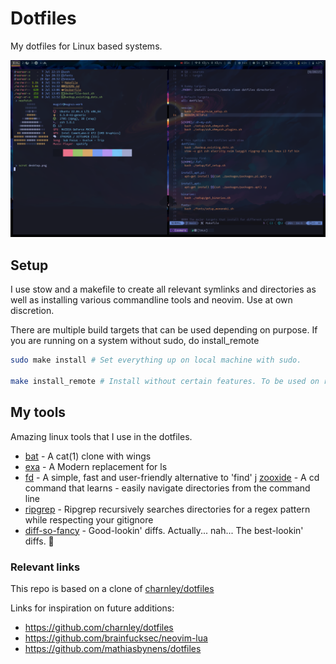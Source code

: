 # Dotfiles

My dotfiles for Linux based systems.

![desktop](https://raw.githubusercontent.com/Strandgaard96/dotfiles/main/desktop.png)

## Setup

I use stow and a makefile to create all relevant symlinks and directories as well as installing various commandline tools and neovim. Use at own discretion.

There are multiple build targets that can be used depending on purpose. If you are running on a system without sudo, do install_remote

```bash
sudo make install # Set everything up on local machine with sudo.

make install_remote # Install without certain features. To be used on remote to prevent compiler and version issues that can not be fixed without sudo.
```

## My tools

Amazing linux tools that I use in the dotfiles.

- [bat](https://github.com/sharkdp/bat) - A cat(1) clone with wings
- [exa](https://github.com/ogham/exa) - A Modern replacement for ls
- [fd](https://github.com/sharkdp/fd) - A simple, fast and
  user-friendly alternative to 'find'
  j [zooxide](<>) - A cd command that learns - easily navigate directories
  from the command line
- [ripgrep](https://github.com/BurntSushi/ripgrep) - Ripgrep
  recursively searches directories for a regex pattern while
  respecting your gitignore
- [diff-so-fancy](<>) - Good-lookin' diffs. Actually... nah... The
  best-lookin' diffs. 🎉

### Relevant links

This repo is based on a clone of
[charnley/dotfiles](https://github.com/charnley/dotfiles)

Links for inspiration on future additions:

- <https://github.com/charnley/dotfiles>
- <https://github.com/brainfucksec/neovim-lua>
- <https://github.com/mathiasbynens/dotfiles>
